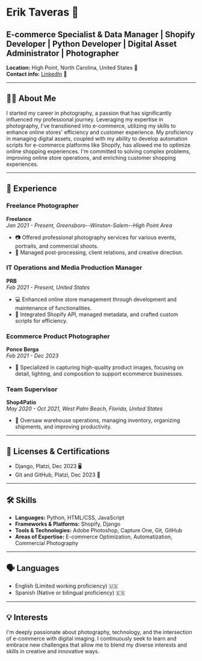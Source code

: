# Erik Taveras 📸

## E-commerce Specialist & Data Manager | Shopify Developer | Python Developer | Digital Asset Administrator | Photographer

**Location:** High Point, North Carolina, United States 📍  
**Contact info:** [LinkedIn](www.linkedin.com/in/eriktaveras) 💼

---

## 🙋‍♂️ About Me

I started my career in photography, a passion that has significantly influenced my professional journey. Leveraging my expertise in photography, I've transitioned into e-commerce, utilizing my skills to enhance online stores' efficiency and customer experience. My proficiency in managing digital assets, coupled with my ability to develop automation scripts for e-commerce platforms like Shopify, has allowed me to optimize online shopping experiences. I'm committed to solving complex problems, improving online store operations, and enriching customer shopping experiences.

---

## 💼 Experience

### Freelance Photographer
**Freelance**  
*Jan 2021 - Present, Greensboro--Winston-Salem--High Point Area*  
- 📷 Offered professional photography services for various events, portraits, and commercial shoots.  
- 🎨 Managed post-processing, client relations, and creative direction.

### IT Operations and Media Production Manager
**PRB**  
*Feb 2021 - Present, United States*  
- 💻 Enhanced online store management through development and maintenance of functionalities.  
- 🛒 Integrated Shopify API, managed metadata, and crafted custom scripts for efficiency.

### Ecommerce Product Photographer
**Ponce Berga**  
*Feb 2021 - Dec 2023*  
- 📸 Specialized in capturing high-quality product images, focusing on detail, lighting, and composition to support ecommerce businesses.

### Team Supervisor
**Shop4Patio**  
*May 2020 - Oct 2021, West Palm Beach, Florida, United States*  
- 🏢 Oversaw warehouse operations, managing inventory, organizing shipments, and improving productivity.

---

## 📜 Licenses & Certifications

- Django, Platzi, Dec 2023 🖥️
- Git and GitHub, Platzi, Dec 2023 🔧

---

## 🛠 Skills

- **Languages:** Python, HTML/CSS, JavaScript
- **Frameworks & Platforms:** Shopify, Django
- **Tools & Technologies:** Adobe Photoshop, Capture One, Git, GitHub
- **Areas of Expertise:** E-commerce Optimization, Automatization, Commercial Photography

---

## 🗣 Languages

- English (Limited working proficiency) 🇺🇸
- Spanish (Native or bilingual proficiency) 🇪🇸

---

## 💡 Interests

I'm deeply passionate about photography, technology, and the intersection of e-commerce with digital imaging. I continuously seek to learn and embrace new challenges that allow me to blend my diverse interests and skills in creative and innovative ways.

